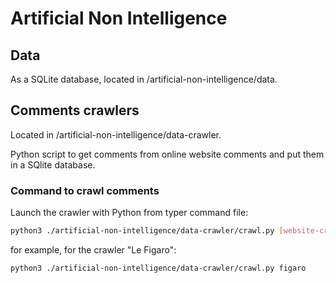 # Artificial Non Intelligence

## Data

As a SQLite database, located in /artificial-non-intelligence/data.

## Comments crawlers

Located in /artificial-non-intelligence/data-crawler.

Python script to get comments from online website comments and put them in a SQlite database.

### Command to crawl comments

Launch the crawler with Python from typer command file:
```sh
python3 ./artificial-non-intelligence/data-crawler/crawl.py [website-crawler]
```

for example, for the crawler "Le Figaro":
```sh
python3 ./artificial-non-intelligence/data-crawler/crawl.py figaro
```
